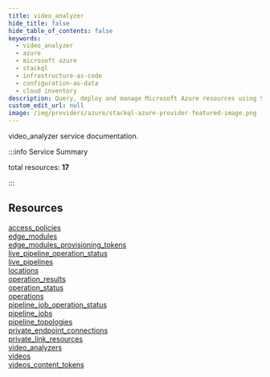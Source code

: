 ```yaml
---
title: video_analyzer
hide_title: false
hide_table_of_contents: false
keywords:
  - video_analyzer
  - azure
  - microsoft azure
  - stackql
  - infrastructure-as-code
  - configuration-as-data
  - cloud inventory
description: Query, deploy and manage Microsoft Azure resources using SQL
custom_edit_url: null
image: /img/providers/azure/stackql-azure-provider-featured-image.png
---
```


video_analyzer service documentation.

:::info Service Summary

<div class="row">
<div class="providerDocColumn">
<span>total resources:&nbsp;<b>17</b></span><br />
</div>
</div>

:::

## Resources
<div class="row">
<div class="providerDocColumn">
<a href="/providers/azure/video_analyzer/access_policies/">access_policies</a><br />
<a href="/providers/azure/video_analyzer/edge_modules/">edge_modules</a><br />
<a href="/providers/azure/video_analyzer/edge_modules_provisioning_tokens/">edge_modules_provisioning_tokens</a><br />
<a href="/providers/azure/video_analyzer/live_pipeline_operation_status/">live_pipeline_operation_status</a><br />
<a href="/providers/azure/video_analyzer/live_pipelines/">live_pipelines</a><br />
<a href="/providers/azure/video_analyzer/locations/">locations</a><br />
<a href="/providers/azure/video_analyzer/operation_results/">operation_results</a><br />
<a href="/providers/azure/video_analyzer/operation_status/">operation_status</a><br />
<a href="/providers/azure/video_analyzer/operations/">operations</a>
</div>
<div class="providerDocColumn">
<a href="/providers/azure/video_analyzer/pipeline_job_operation_status/">pipeline_job_operation_status</a><br />
<a href="/providers/azure/video_analyzer/pipeline_jobs/">pipeline_jobs</a><br />
<a href="/providers/azure/video_analyzer/pipeline_topologies/">pipeline_topologies</a><br />
<a href="/providers/azure/video_analyzer/private_endpoint_connections/">private_endpoint_connections</a><br />
<a href="/providers/azure/video_analyzer/private_link_resources/">private_link_resources</a><br />
<a href="/providers/azure/video_analyzer/video_analyzers/">video_analyzers</a><br />
<a href="/providers/azure/video_analyzer/videos/">videos</a><br />
<a href="/providers/azure/video_analyzer/videos_content_tokens/">videos_content_tokens</a>
</div>
</div>